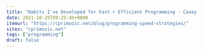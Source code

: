 ```yaml
---
title: "Habits I've Developed for Fast + Efficient Programming - Casey Primozic's Homepage"
date: 2021-10-25T09:25:45+0000
itemurl: "https://cprimozic.net/blog/programming-speed-strategies/"
sites: "cprimozic.net"
tags: ["programming"]
draft: false
---
```


